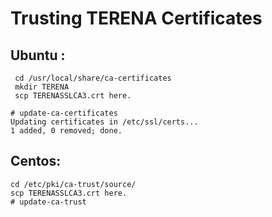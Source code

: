 # Trusting TERENA Certificates

## Ubuntu : 

```
 cd /usr/local/share/ca-certificates
 mkdir TERENA
 scp TERENASSLCA3.crt here.

# update-ca-certificates
Updating certificates in /etc/ssl/certs...
1 added, 0 removed; done.
```

## Centos:

```
cd /etc/pki/ca-trust/source/
scp TERENASSLCA3.crt here. 
# update-ca-trust
```



